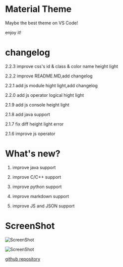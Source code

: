 # Material Theme
Maybe the best theme on VS Code! 

enjoy it!

# changelog 
2.2.3 improve css's id & class & color name height light

2.2.2 improve README.MD,add changelog 

2.2.1 add js module hight light,add changelog 

2.2.0 add js operator logical hight light 

2.1.9 add js console height light 

2.1.8 add java support 

2.1.7 fix diff height light error 

2.1.6 improve js operator

# What's new?
1. improve java support

2. improve C/C++ support 

3. improve python support 

4. improve markdown support 

5. improve JS and JSON support

# ScreenShot
![ScreenShot](https://raw.githubusercontent.com/Binaryify/Material-Theme-vscode/master/static/screenshot1.png)

![ScreenShot](https://raw.githubusercontent.com/Binaryify/Material-Theme-vscode/master/static/screenshot2.png)


[github repository](https://github.com/Binaryify/Material-Theme-vscode)